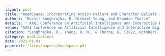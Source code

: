 ```yaml
---
layout: post
title: "HeadSpace: Incorporating Action Failure and Character Beliefs into Narrative Planning"
authors: "Rushit Sanghrajka, R. Michael Young, and Brandon Thorne"
details: " AAAI Conference on Artificial Intelligence and Interactive Digital Entertainment (AIIDE'22), 2022."
venue: "AAAI Conference on Artificial Intelligence and Interactive Digital Entertainment (AIIDE'22)"
citation: "Sanghrajka, R., Young, R. M., & Thorne, B. (2022, October). Headspace: incorporating action failure and character beliefs into narrative planning. In Proceedings of the AAAI Conference on Artificial Intelligence and Interactive Digital Entertainment (Vol. 18, No. 1, pp. 171-178)."
category: publications
date: 2022-01-01
paperurl: /files/papers/headspace.pdf
---
```

